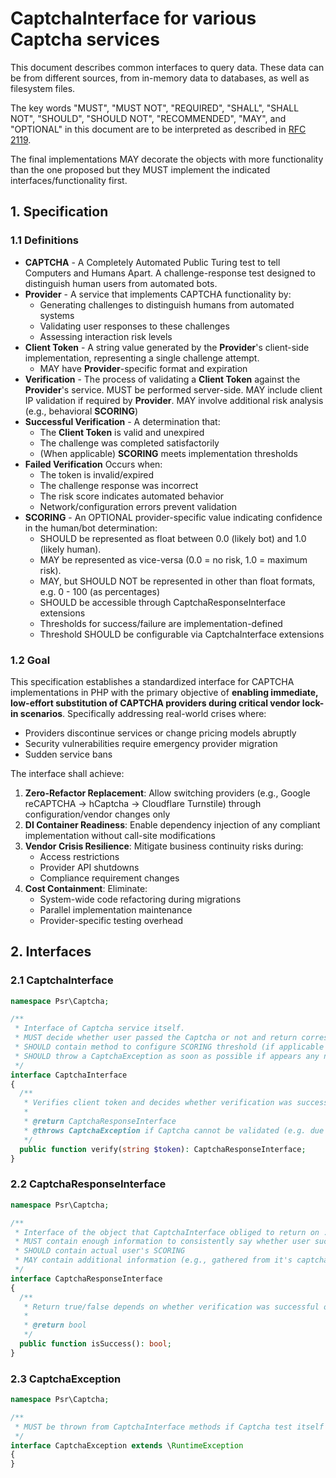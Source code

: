 CaptchaInterface for various Captcha services
=============================================

This document describes common interfaces to query data. These data can be from different sources, from in-memory data to databases, as well as filesystem files.

The key words "MUST", "MUST NOT", "REQUIRED", "SHALL", "SHALL NOT", "SHOULD",
"SHOULD NOT", "RECOMMENDED", "MAY", and "OPTIONAL" in this document are to be
interpreted as described in [RFC 2119][].

The final implementations MAY decorate the objects with more
functionality than the one proposed but they MUST implement the indicated
interfaces/functionality first.

[RFC 2119]: http://tools.ietf.org/html/rfc2119

## 1. Specification

### 1.1 Definitions

* **CAPTCHA** - A Completely Automated Public Turing test to tell Computers and Humans Apart. A challenge-response test designed to distinguish human users from automated bots.
* **Provider** - A service that implements CAPTCHA functionality by:
    * Generating challenges to distinguish humans from automated systems
    * Validating user responses to these challenges
    * Assessing interaction risk levels
* **Client Token** - A string value generated by the **Provider**'s client-side implementation, representing a single challenge attempt.
    * MAY have **Provider**-specific format and expiration
* **Verification** - The process of validating a **Client Token** against the **Provider**'s service. MUST be performed server-side. MAY include client IP validation if required by **Provider**. MAY involve additional risk analysis (e.g., behavioral **SCORING**)
* **Successful Verification** - A determination that:
    * The **Client Token** is valid and unexpired
    * The challenge was completed satisfactorily
    * (When applicable) **SCORING** meets implementation thresholds
* **Failed Verification** Occurs when:
    * The token is invalid/expired
    * The challenge response was incorrect
    * The risk score indicates automated behavior
    * Network/configuration errors prevent validation
* **SCORING** - An OPTIONAL provider-specific value indicating confidence in the human/bot determination:
    * SHOULD be represented as float between 0.0 (likely bot) and 1.0 (likely human).
    * MAY be represented as vice-versa (0.0 = no risk, 1.0 = maximum risk).
    * MAY, but SHOULD NOT be represented in other than float formats, e.g. 0 - 100 (as percentages)
    * SHOULD be accessible through CaptchaResponseInterface extensions
    * Thresholds for success/failure are implementation-defined
    * Threshold SHOULD be configurable via CaptchaInterface extensions

### 1.2 Goal
This specification establishes a standardized interface for CAPTCHA implementations in PHP with the primary objective of **enabling immediate, low-effort substitution of CAPTCHA providers during critical vendor lock-in scenarios**. Specifically addressing real-world crises where:
- Providers discontinue services or change pricing models abruptly
- Security vulnerabilities require emergency provider migration
- Sudden service bans

The interface shall achieve:
1. **Zero-Refactor Replacement**: Allow switching providers (e.g., Google reCAPTCHA -> hCaptcha -> Cloudflare Turnstile) through configuration/vendor changes only
2. **DI Container Readiness**: Enable dependency injection of any compliant implementation without call-site modifications
3. **Vendor Crisis Resilience**: Mitigate business continuity risks during:
   - Access restrictions
   - Provider API shutdowns
   - Compliance requirement changes
4. **Cost Containment**: Eliminate:
   - System-wide code refactoring during migrations
   - Parallel implementation maintenance
   - Provider-specific testing overhead

## 2. Interfaces

### 2.1 CaptchaInterface

```php
namespace Psr\Captcha;

/**
 * Interface of Captcha service itself.
 * MUST decide whether user passed the Captcha or not and return corresponding response.
 * SHOULD contain method to configure SCORING threshold (if applicable by PROVIDER)
 * SHOULD throw a CaptchaException as soon as possible if appears any non-user related error that prevents correct Captcha solving (e.g. network problems, incorrect secret token, e.g.)
 */
interface CaptchaInterface
{
  /**
   * Verifies client token and decides whether verification was successful or not (is user a bot or not).
   *
   * @return CaptchaResponseInterface
   * @throws CaptchaException if Captcha cannot be validated (e.g. due to network problems, incorrect secret token, etc.)
   */
  public function verify(string $token): CaptchaResponseInterface;
}
```

### 2.2 CaptchaResponseInterface

```php
namespace Psr\Captcha;

/**
 * Interface of the object that CaptchaInterface obliged to return on ::verify() method.
 * MUST contain enough information to consistently say whether user succesfully passed Captcha or not.
 * SHOULD contain actual user's SCORING
 * MAY contain additional information (e.g., gathered from it's captcha-vendor service's verification endpoint) (i.e. message, errors, etc.)
 */
interface CaptchaResponseInterface
{
  /**
   * Return true/false depends on whether verification was successful or not (is user a bot or not).
   *
   * @return bool
   */
  public function isSuccess(): bool;
}
```

### 2.3 CaptchaException

```php
namespace Psr\Captcha;

/**
 * MUST be thrown from CaptchaInterface methods if Captcha test itself cannot be passed due to any reason that is not user-related - network problems, incorrect secret token, unable to parse request-response, etc.
 */
interface CaptchaException extends \RuntimeException
{
}
```
